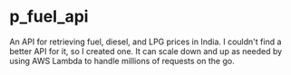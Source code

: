 # p_fuel_api
An API for retrieving fuel, diesel, and LPG prices in India. I couldn't find a better API for it, so I created one. It can scale down and up as needed by using AWS Lambda to handle millions of requests on the go.
